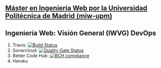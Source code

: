 ## [Máster en Ingeniería Web por la Universidad Politécnica de Madrid (miw-upm)](http://miw.etsisi.upm.es)
## Ingeniería Web: Visión General (IWVG) DevOps

1. Travis: 
[![Build Status](https://www.travis-ci.org/ivlago/iwvg-devops-irene-vega.svg?branch=develop)](https://www.travis-ci.org/ivlago/iwvg-devops-irene-vega)
2. Sonarcloud:
[![Quality Gate Status](https://sonarcloud.io/api/project_badges/measure?project=es.upm.miw%3Aiwvg-devops-irene-vega&metric=alert_status)](https://sonarcloud.io/dashboard?id=es.upm.miw%3Aiwvg-devops-irene-vega) 
3. Better Code Hub:
[![BCH compliance](https://bettercodehub.com/edge/badge/ivlago/iwvg-devops-irene-vega?branch=develop)](https://bettercodehub.com/)
4. Heroku
